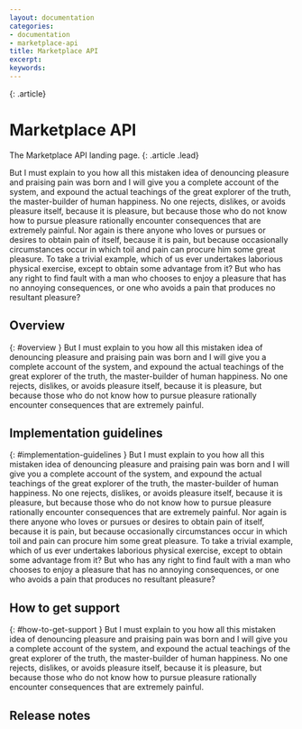 ```yaml
---
layout: documentation
categories:
- documentation
- marketplace-api
title: Marketplace API
excerpt: 
keywords:
---
```


{: .article}
# Marketplace API

The Marketplace API landing page.
{: .article .lead}

But I must explain to you how all this mistaken idea of denouncing pleasure and praising pain was born and I will give you a complete account of the system, and expound the actual teachings of the great explorer of the truth, the master-builder of human happiness. No one rejects, dislikes, or avoids pleasure itself, because it is pleasure, but because those who do not know how to pursue pleasure rationally encounter consequences that are extremely painful. Nor again is there anyone who loves or pursues or desires to obtain pain of itself, because it is pain, but because occasionally circumstances occur in which toil and pain can procure him some great pleasure. To take a trivial example, which of us ever undertakes laborious physical exercise, except to obtain some advantage from it? But who has any right to find fault with a man who chooses to enjoy a pleasure that has no annoying consequences, or one who avoids a pain that produces no resultant pleasure?

## Overview
{: #overview }
But I must explain to you how all this mistaken idea of denouncing pleasure and praising pain was born and I will give you a complete account of the system, and expound the actual teachings of the great explorer of the truth, the master-builder of human happiness. No one rejects, dislikes, or avoids pleasure itself, because it is pleasure, but because those who do not know how to pursue pleasure rationally encounter consequences that are extremely painful.

## Implementation guidelines
{: #implementation-guidelines }
But I must explain to you how all this mistaken idea of denouncing pleasure and praising pain was born and I will give you a complete account of the system, and expound the actual teachings of the great explorer of the truth, the master-builder of human happiness. No one rejects, dislikes, or avoids pleasure itself, because it is pleasure, but because those who do not know how to pursue pleasure rationally encounter consequences that are extremely painful. Nor again is there anyone who loves or pursues or desires to obtain pain of itself, because it is pain, but because occasionally circumstances occur in which toil and pain can procure him some great pleasure. To take a trivial example, which of us ever undertakes laborious physical exercise, except to obtain some advantage from it? But who has any right to find fault with a man who chooses to enjoy a pleasure that has no annoying consequences, or one who avoids a pain that produces no resultant pleasure?

## How to get support
{: #how-to-get-support }
But I must explain to you how all this mistaken idea of denouncing pleasure and praising pain was born and I will give you a complete account of the system, and expound the actual teachings of the great explorer of the truth, the master-builder of human happiness. No one rejects, dislikes, or avoids pleasure itself, because it is pleasure, but because those who do not know how to pursue pleasure rationally encounter consequences that are extremely painful.


<div class="release-notes">
  <h2>Release notes</h2>
  <div id="release-notes"></div>
</div>
<script>
$(document).ready(function() {
    var resp = '';
    $.ajax({
        type: "GET",
        url:   "/products-and-docs/apis/marketplace-api/release-notes/",
        dataType: "json",
        cache: false,
        success: function(response){
            if (response != '') {
                console.log(response);
                for (len = response.nodes.length, i=0; i<len; ++i) {
                    resp += '<h3>' + response.nodes[i].node["title"] + '</h3>';
                    resp += '<span class="date">' + response.nodes[i].node["post date"] + '</span>';
                    resp += response.nodes[i].node["body"];
                }
                $("#release-notes").html(resp);
            }
        },
        error:function(){
            console.log('Ajax Error!');
        }
    })
    return false;
});
</script>